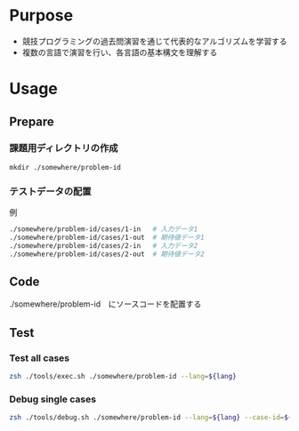# Purpose

* 競技プログラミングの過去問演習を通じて代表的なアルゴリズムを学習する
* 複数の言語で演習を行い、各言語の基本構文を理解する


# Usage

## Prepare

### 課題用ディレクトリの作成

```
mkdir ./somewhere/problem-id
```

### テストデータの配置

例
```zsh
./somewhere/problem-id/cases/1-in   # 入力データ1
./somewhere/problem-id/cases/1-out  # 期待値データ1
./somewhere/problem-id/cases/2-in   # 入力データ2
./somewhere/problem-id/cases/2-out  # 期待値データ2
```

## Code

./somewhere/problem-id　にソースコードを配置する


## Test

### Test all cases
```zsh
zsh ./tools/exec.sh ./somewhere/problem-id --lang=${lang}
```

### Debug single cases
```zsh
zsh ./tools/debug.sh ./somewhere/problem-id --lang=${lang} --case-id=${caseId}
```